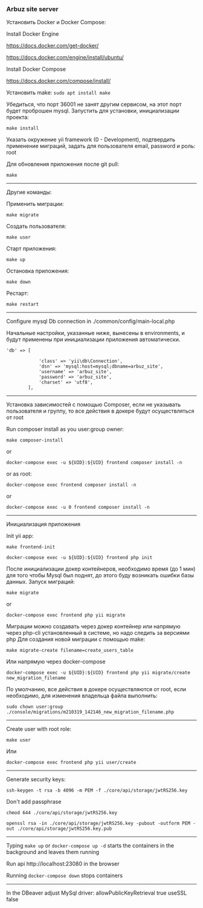 ### Arbuz site server

Установить Docker и Docker Compose:

Install Docker Engine

https://docs.docker.com/get-docker/

https://docs.docker.com/engine/install/ubuntu/

Install Docker Compose

https://docs.docker.com/compose/install/

Установить make:
`sudo apt install make`

Убедиться, что порт 36001 не занят другим сервисом, на этот порт будет проброшен mysql. Запустить для установки, инициализации проекта:

`make install`

Указать окружение yii framework (0 - Development), подтвердить применение миграций, задать для пользователя email, password и роль: root

Для обновления приложения после git pull:

`make`

------------------------------------------

Другие команды:

Применить миграции:

`make migrate`

Создать пользователя:

`make user`


Старт приложения:

`make up`

Остановка приложения: 

`make down`

Рестарт:

`make restart`

-----------------------------------------

Configure mysql Db connection in ./common/config/main-local.php

Начальные настройки, указанные ниже, вынесены в environments, и будут применены при инициализации приложения автоматически.

```
'db' => [

            'class' => 'yii\db\Connection',
            'dsn' => 'mysql:host=mysql;dbname=arbuz_site',
            'username' => 'arbuz_site',
            'password' => 'arbuz_site',
            'charset' => 'utf8',
        ],
```

--------------------------------
        
Установка зависимостей с помощью Composer, если не указывать пользователя и группу, то все действия в докере будут осуществляться от root

Run composer install as you user:group owner:

`make composer-install`

or

`docker-compose exec -u ${UID}:${UID} frontend composer install -n`

or as root:

`docker-compose exec frontend composer install -n`

or

`docker-compose exec -u 0 frontend composer install -n`

------------------------------------

Инициализация приложения

Init yii app:

`make frontend-init`

`docker-compose exec -u ${UID}:${UID} frontend php init`

После инициализации докер контейнеров, необходимо время (до 1 мин) для того чтобы Mysql был поднят, до этого буду возникать ошибки базы данных. Запуск миграций:

`make migrate`

or

`docker-compose exec frontend php yii migrate`

Миграции можно создавать через докер контейнер или напрямую через php-cli установленный в системе, но надо следить за версиями php
Для создания новой миграции с помощью make: 

`make migrate-create filename=create_users_table`

Или напрямую через docker-compose

`docker-compose exec -u ${UID}:${UID} frontend php yii migrate/create new_migration_filename`

По умолчанию, все действия в докере осуществляются от root, если необходимо, для изменения владельца файла выполнить:

`sudo chown user:group ./console/migrations/m210319_142146_new_migration_filename.php`

--------------------------------

Create user with root role:

`make user`

Или

`docker-compose exec frontend php yii user/create`

--------------------------------

Generate security keys:

`ssh-keygen -t rsa -b 4096 -m PEM -f ./core/api/storage/jwtRS256.key`

Don't add passphrase

`chmod 644 ./core/api/storage/jwtRS256.key`

`openssl rsa -in ./core/api/storage/jwtRS256.key -pubout -outform PEM -out ./core/api/storage/jwtRS256.key.pub`

-------------------------------

Typing `make up` or `docker-compose up -d` starts the containers in the background and leaves them running

Run api http://localhost:23080 in the browser

Running `docker-compose down` stops containers

-------------------------------

In the DBeaver adjust MySql driver:
allowPublicKeyRetrieval true
useSSL                  false

